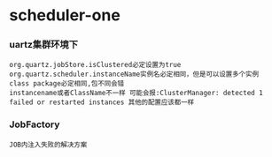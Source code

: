 # scheduler-one
### uartz集群环境下 
    org.quartz.jobStore.isClustered必定设置为true 
    org.quartz.scheduler.instanceName实例名必定相同，但是可以设置多个实例 
    class package必定相同,包不同会错 
    instancename或者ClassName不一样 可能会报:ClusterManager: detected 1 failed or restarted instances 其他的配置应该都一样 
### JobFactory 
    JOB内注入失败的解决方案
